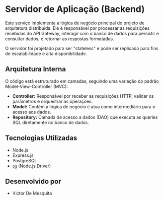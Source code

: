 # Servidor de Aplicação (Backend)

Este serviço implementa a lógica de negócio principal do projeto de arquitetura distribuída. Ele é responsável por processar as requisições recebidas do API Gateway, interagir com o banco de dados para persistir e consultar dados, e retornar as respostas formatadas.

O servidor foi projetado para ser "stateless" e pode ser replicado para fins de escalabilidade e alta disponibilidade.

## Arquitetura Interna

O código está estruturado em camadas, seguindo uma variação do padrão Model-View-Controller (MVC):

* **Controller:** Responsável por receber as requisições HTTP, validar os parâmetros e orquestrar as operações.
* **Model:** Contém a lógica de negócio e atua como intermediário para o acesso aos dados.
* **Repository:** Camada de acesso a dados (DAO) que executa as queries SQL diretamente no banco de dados.

## Tecnologias Utilizadas

* Node.js
* Express.js
* PostgreSQL
* `pg` (Node.js Driver)

## Desenvolvido por
* Victor De Mesquita 
